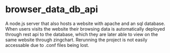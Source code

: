 # browser_data_db_api

A node.js server that also hosts a website with apache and an sql database. When users visits the website their browsing data is automatically deployed through rest api to the database, which they are later able to view on the same website through zingchart. Rerunning the project is not easily accessable due to .conf files being lost. 
